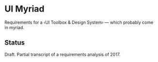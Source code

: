 # UI Myriad

Requirements for a ‹UI Toolbox &amp; Design System› — which probably come in myriad.

## Status

Draft. Partial transcript of a requirements analysis of 2017.
